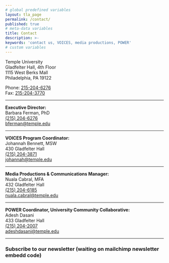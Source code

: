 ```yaml
---
# global predefined variables
layout: tla_page
permalink: /contact/
published: true
# meta-data variables
title: Contact
description: >-
keywords: 'contact us, VOICES, media productions, POWER'
# custom variables
---
```

Temple University<br>
Gladfelter Hall, 4th Floor<br> 
1115 West Berks Mall<br> 
Philadelphia, PA 19122<br> 

Phone: [215-204-6276](tel:2152046276)<br> 
Fax: [215-204-3770](tel:215-204-3770)<br> 

---

**Executive Director:**  
   Barbara Ferman, PhD    
   [(215) 204-6276](tel:2152046276)  
   [bferman@temple.edu](mailto:bferman@temple.edu)  
   
   ___
   
   **VOICES Program Coordinator:**  
   Johannah Bennett, MSW    
   430 Gladfelter Hall    
   [(215) 204-3871](tel:2152043871)  
   [johannah@temple.edu](mailto:johannah@temple.edu)  
   
   ___
   
   **Media Productions & Communications Manager:**  
   Nuala Cabral, MFA     
   432 Gladfelter Hall    
   [(215) 204-6185](tel:2152046185)  
   [nuala.cabral@temple.edu](mailto:nuala.cabral@temple.edu)    
   
   ___ 
   
  **POWER Coordinator, University Community Collaborative:**  
  Adesh Dasani   
  433 Gladfelter Hall    
  [(215) 204-2007](tel:2152042007)      
  [adeshdasani@temple.edu](mailto:adeshdasani@temple.edu)   
  ___ 
   
 ### Subscribe to our newsletter (waiting on mailchimp newsletter embedd code) 
